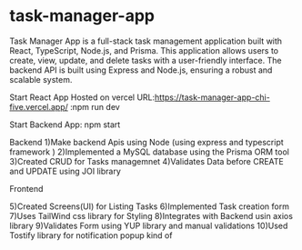 # task-manager-app
Task Manager App is a full-stack task management application built with React, TypeScript, Node.js, and Prisma. 
This application allows users to create, view, update, and delete tasks with a user-friendly interface. 
The backend API is built using Express and Node.js, ensuring a robust and scalable system.

Start React App Hosted on vercel URL:https://task-manager-app-chi-five.vercel.app/
:npm run dev

Start Backend App:
npm start

Backend
1)Make backend Apis using Node (using express and typescript framework )
2)Implemented a MySQL database using the Prisma ORM tool
3)Created CRUD for Tasks managemnet
4)Validates Data before CREATE and UPDATE using JOI library

Frontend

5)Created Screens(UI)  for Listing Tasks 
6)Implemented Task creation form
7)Uses TailWind css library for Styling 
8)Integrates with Backend usin axios library
9)Validates Form using YUP library and manual validations 
10)Used Tostify library for notification popup kind of


